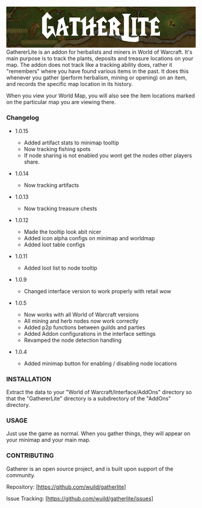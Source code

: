 ![GatherLite](./gatherlite-banner.jpg)
GathererLite is an addon for herbalists and miners in World of Warcraft. It's main purpose is to track the plants, deposits and treasure locations on your map.
The addon does not track like a tracking ability does, rather it "remembers" where you have found various items in the past. It does this whenever you gather (perform herbalism, mining or opening) on an item, and records the specific map location in its history.

When you view your World Map, you will also see the item locations marked on the particular map you are viewing there.

### Changelog
* 1.0.15
    * Added artifact stats to minimap tooltip
    * Now tracking fishing spots
    * If node sharing is not enabled you wont get the nodes other players share.
* 1.0.14
    * Now tracking artifacts
* 1.0.13
    * Now tracking treasure chests
* 1.0.12
    * Made the tooltip look abit nicer
    * Added icon alpha configs on minimap and worldmap
    * Added loot table configs
* 1.0.11
    * Added loot list to node tooltip
* 1.0.9
    * Changed interface version to work properly with retail wow

* 1.0.5
    * Now works with all World of Warcraft versions
    * All mining and herb nodes now work correctly
    * Added p2p functions between guilds and parties
    * Added Addon configurations in the interface settings
    * Revamped the node detection handling
* 1.0.4
    * Added minimap button for enabling / disabling node locations

### INSTALLATION
Extract the data to your "World of Warcraft/Interface/AddOns" directory so that the "GathererLite" directory is a subdirectory of the "AddOns" directory.

### USAGE
Just use the game as normal.
When you gather things, they will appear on your minimap and your main map.

### CONTRIBUTING
Gatherer is an open source project, and is built upon support of the community. 

Repository: [https://github.com/wuild/gatherlite]

Issue Tracking: [https://github.com/wuild/gatherlite/issues]